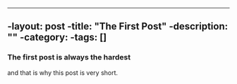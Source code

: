 ----
-layout: post
-title: "The First Post"
-description: ""
-category: 
-tags: []
----

### The first post is always the hardest

and that is why this post is very short.

